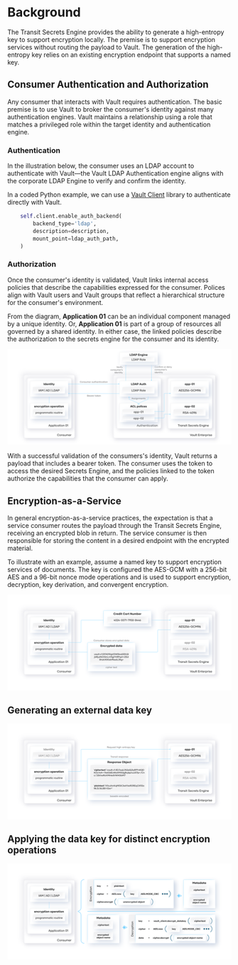  # Background

The Transit Secrets Engine provides the ability to generate a high-entropy key to support encryption locally. The premise is to support encryption services without routing the payload to Vault. The generation of the high-entropy key relies on an existing encryption endpoint that supports a named key.

## Consumer Authentication and Authorization

Any consumer that interacts with Vault requires authentication. The basic premise is to use Vault to broker the consumer's identity against many authentication engines. Vault maintains a relationship using a role that matches a privileged role within the target identity and authentication engine. 

### Authentication
In the illustration below, the consumer uses an LDAP account to authenticate with Vault—the Vault LDAP Authentication engine aligns with the corporate LDAP Engine to verify and confirm the identity.

In a coded Python example, we can use a [Vault Client](https://hvac.readthedocs.io/) library to authenticate directly with Vault. 

```python
    self.client.enable_auth_backend(
        backend_type='ldap',
        description=description,
        mount_point=ldap_auth_path,
    )
```

### Authorization
Once the consumer's identity is validated, Vault links internal access policies that describe the capabilities expressed for the consumer. Polices align with Vault users and Vault groups that reflect a hierarchical structure for the consumer's environment. 

From the diagram, **Application 01** can be an individual component managed by a unique identity. Or, **Application 01** is part of a group of resources all governed by a shared identity. In either case, the linked policies describe the authorization to the secrets engine for the consumer and its identity.
 
 ![alt text][Vault-auth]

With a successful validation of the consumers's identity, Vault returns a payload that includes a bearer token. The consumer uses the token to access the desired Secrets Engine, and the policies linked to the token authorize the capabilities that the consumer can apply. 

## Encryption-as-a-Service

In general encryption-as-a-service practices, the expectation is that a service consumer routes the payload through the Transit Secrets Engine, receiving an encrypted blob in return. The service consumer is then responsible for storing the content in a desired endpoint with the encrypted material.

To illustrate with an example, assume a named key to support encryption services of documents. The key is configured the AES-GCM with a 256-bit AES and a 96-bit nonce mode operations and is used to support encryption, decryption, key derivation, and convergent encryption.

 ![alt text][Vault-eaas]

## Generating an external data key

 ![alt text][Vault-eaas-key]

## Applying the data key for distinct encryption operations

 ![alt text][Encryption-ops]

 [Vault-auth]: images/image_01_vault_auth.svg "Vault Authentication: Access to Vault requires vetting consumer identity."
 [Vault-eaas]: images/image_02_transit_eaas.svg "Encryption-as-a-Service: Routing data through Vault Transit Secrets Engine."
 [Vault-eaas-key]: images/image_03_transit_key.svg "Encryption-as-a-Service External Key: Using a derived key from the main Transit key chain."
 [Encryption-ops]: images/image_04_encryption_ops.svg "Encryption Operations: Using the external data key for encryption and decryption."